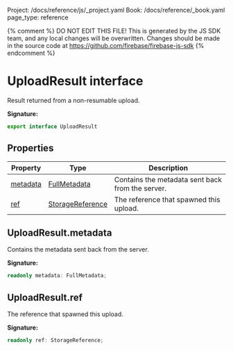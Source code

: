 Project: /docs/reference/js/_project.yaml
Book: /docs/reference/_book.yaml
page_type: reference

{% comment %}
DO NOT EDIT THIS FILE!
This is generated by the JS SDK team, and any local changes will be
overwritten. Changes should be made in the source code at
https://github.com/firebase/firebase-js-sdk
{% endcomment %}

# UploadResult interface
Result returned from a non-resumable upload.

<b>Signature:</b>

```typescript
export interface UploadResult 
```

## Properties

|  Property | Type | Description |
|  --- | --- | --- |
|  [metadata](./storage.uploadresult.md#uploadresultmetadata) | [FullMetadata](./storage.fullmetadata.md#fullmetadata_interface) | Contains the metadata sent back from the server. |
|  [ref](./storage.uploadresult.md#uploadresultref) | [StorageReference](./storage.storagereference.md#storagereference_interface) | The reference that spawned this upload. |

## UploadResult.metadata

Contains the metadata sent back from the server.

<b>Signature:</b>

```typescript
readonly metadata: FullMetadata;
```

## UploadResult.ref

The reference that spawned this upload.

<b>Signature:</b>

```typescript
readonly ref: StorageReference;
```
